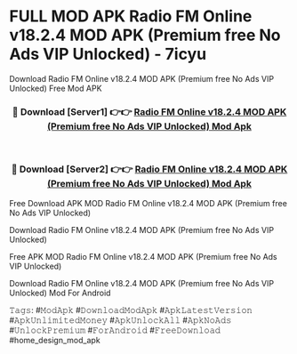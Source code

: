 # FULL MOD APK Radio FM Online v18.2.4 MOD APK (Premium free No Ads VIP Unlocked) - 7icyu
Download Radio FM Online v18.2.4 MOD APK (Premium free No Ads VIP Unlocked) Free Mod APK

<div align="center">
<h3>🔴 Download [Server1] 👉👉 <a href="https://apk-comot.site?title=Radio_FM_Online_v18.2.4_MOD_APK_(Premium_free_No_Ads_VIP_Unlocked)">Radio FM Online v18.2.4 MOD APK (Premium free No Ads VIP Unlocked) Mod Apk</a></h3><br>

<h3>🔴 Download [Server2] 👉👉 <a href="https://apk-comot.site?title=Radio_FM_Online_v18.2.4_MOD_APK_(Premium_free_No_Ads_VIP_Unlocked)">Radio FM Online v18.2.4 MOD APK (Premium free No Ads VIP Unlocked) Mod Apk</a></h3>
</div>


Free Download APK MOD Radio FM Online v18.2.4 MOD APK (Premium free No Ads VIP Unlocked)

Download Radio FM Online v18.2.4 MOD APK (Premium free No Ads VIP Unlocked) 

Free APK MOD Radio FM Online v18.2.4 MOD APK (Premium free No Ads VIP Unlocked) 

Download Radio FM Online v18.2.4 MOD APK (Premium free No Ads VIP Unlocked) Mod For Android

𝚃𝚊𝚐𝚜: #𝙼𝚘𝚍𝙰𝚙𝚔 #𝙳𝚘𝚠𝚗𝚕𝚘𝚊𝚍𝙼𝚘𝚍𝙰𝚙𝚔 #𝙰𝚙𝚔𝙻𝚊𝚝𝚎𝚜𝚝𝚅𝚎𝚛𝚜𝚒𝚘𝚗 #𝙰𝚙𝚔𝚄𝚗𝚕𝚒𝚖𝚒𝚝𝚎𝚍𝙼𝚘𝚗𝚎𝚢 #𝙰𝚙𝚔𝚄𝚗𝚕𝚘𝚌𝚔𝙰𝚕𝚕 #𝙰𝚙𝚔𝙽𝚘𝙰𝚍𝚜 #𝚄𝚗𝚕𝚘𝚌𝚔𝙿𝚛𝚎𝚖𝚒𝚞𝚖 #𝙵𝚘𝚛𝙰𝚗𝚍𝚛𝚘𝚒𝚍 #𝙵𝚛𝚎𝚎𝙳𝚘𝚠𝚗𝚕𝚘𝚊𝚍 #home_design_mod_apk